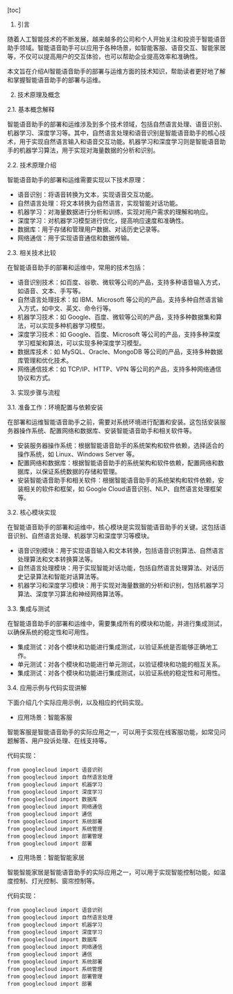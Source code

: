 
[toc]                    
                
                
1. 引言

随着人工智能技术的不断发展，越来越多的公司和个人开始关注和投资于智能语音助手领域。智能语音助手可以应用于各种场景，如智能客服、语音交互、智能家居等，不仅可以提高用户的交互体验，也可以帮助企业提高效率和准确性。

本文旨在介绍AI智能语音助手的部署与运维方面的技术知识，帮助读者更好地了解和掌握智能语音助手的部署与运维。

2. 技术原理及概念

2.1. 基本概念解释

智能语音助手的部署和运维涉及到多个技术领域，包括自然语言处理、语音识别、机器学习、深度学习等。其中，自然语言处理和语音识别是智能语音助手的核心技术，用于实现自然语言输入和语音交互功能。机器学习和深度学习则是智能语音助手的机器学习算法，用于实现对海量数据的分析和识别。

2.2. 技术原理介绍

智能语音助手的部署和运维需要实现以下技术原理：

- 语音识别：将语音转换为文本，实现语音交互功能。
- 自然语言处理：将文本转换为自然语言，实现智能对话功能。
- 机器学习：对海量数据进行分析和训练，实现对用户需求的理解和响应。
- 深度学习：对机器学习模型进行优化，提高响应速度和准确性。
- 数据库：用于存储和管理用户数据、对话历史记录等。
- 网络通信：用于实现语音通信和数据传输。

2.3. 相关技术比较

在智能语音助手的部署和运维中，常用的技术包括：

- 语音识别技术：如百度、谷歌、微软等公司的产品，支持多种语音输入方式，如语音、文本、手写等。
- 自然语言处理技术：如 IBM、Microsoft 等公司的产品，支持多种自然语言输入方式，如中文、英文、命令行等。
- 机器学习技术：如 Google、百度、微软等公司的产品，支持多种数据集和算法，可以实现多种机器学习模型。
- 深度学习技术：如 Google、百度、Microsoft 等公司的产品，支持多种深度学习框架和算法，可以实现多种深度学习模型。
- 数据库技术：如 MySQL、Oracle、MongoDB 等公司的产品，支持多种数据库管理和优化技术。
- 网络通信技术：如 TCP/IP、HTTP、VPN 等公司的产品，支持多种网络通信协议和方式。

3. 实现步骤与流程

3.1. 准备工作：环境配置与依赖安装

在部署和运维智能语音助手之前，需要对系统环境进行配置和安装。这包括安装服务器操作系统、配置网络和数据库、安装智能语音助手和相关软件等。

- 安装服务器操作系统：根据智能语音助手的系统架构和软件依赖，选择适合的操作系统，如 Linux、Windows Server 等。
- 配置网络和数据库：根据智能语音助手的系统架构和软件依赖，配置网络和数据库，以保证系统数据的存储和管理。
- 安装智能语音助手和相关软件：根据智能语音助手的系统架构和软件依赖，安装相关的软件和框架，如 Google Cloud语音识别、NLP、自然语言处理框架等。

3.2. 核心模块实现

在智能语音助手的部署和运维中，核心模块是实现智能语音助手的关键。这包括语音识别、自然语言处理、机器学习和深度学习等模块。

- 语音识别模块：用于实现语音输入和文本转换，包括语音识别算法、自然语言处理算法和文本转换算法等。
- 自然语言处理模块：用于实现智能对话功能，包括自然语言处理算法、对话历史记录算法和智能对话算法等。
- 机器学习和深度学习模块：用于实现对海量数据的分析和识别，包括机器学习算法、深度学习算法和神经网络算法等。

3.3. 集成与测试

在智能语音助手的部署和运维中，需要集成所有的模块和功能，并进行集成测试，以确保系统的稳定性和可用性。

- 集成测试：对各个模块和功能进行集成测试，以验证系统是否能够正确地工作。
- 单元测试：对各个模块和功能进行单元测试，以验证模块和功能的相互关系。
- 集成测试：对各个模块和功能进行集成测试，以验证系统的稳定性和可用性。

3.4. 应用示例与代码实现讲解

下面介绍几个实际应用示例，以及相应的代码实现。

- 应用场景：智能客服

智能客服是智能语音助手的实际应用之一，可以用于实现在线客服功能，如常见问题解答、用户投诉处理、在线支持等。

代码实现：

```
from googlecloud import 语音识别
from googlecloud import 自然语言处理
from googlecloud import 机器学习
from googlecloud import 深度学习
from googlecloud import 数据库
from googlecloud import 网络通信
from googlecloud import 通信
from googlecloud import 系统部署
from googlecloud import 系统管理
from googlecloud import 部署管理
from googlecloud import 部署
```

- 应用场景：智能智能家居

智能智能家居是智能语音助手的实际应用之一，可以用于实现智能控制功能，如温度控制、灯光控制、窗帘控制等。

代码实现：

```
from googlecloud import 语音识别
from googlecloud import 自然语言处理
from googlecloud import 机器学习
from googlecloud import 深度学习
from googlecloud import 数据库
from googlecloud import 网络通信
from googlecloud import 通信
from googlecloud import 系统部署
from googlecloud import 系统管理
from googlecloud import 部署管理
from googlecloud import 部署
```


